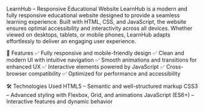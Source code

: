 LearnHub – Responsive Educational Website
LearnHub is a modern and fully responsive educational website designed to provide a seamless learning experience. Built with HTML, CSS, and JavaScript, the website ensures optimal accessibility and interactivity across all devices. Whether viewed on desktops, tablets, or mobile phones, LearnHub adapts effortlessly to deliver an engaging user experience.

🚀 Features
✅ Fully responsive and mobile-friendly design
✅ Clean and modern UI with intuitive navigation
✅ Smooth animations and transitions for enhanced UX
✅ Interactive elements powered by JavaScript
✅ Cross-browser compatibility
✅ Optimized for performance and accessibility

🛠️ Technologies Used
HTML5 – Semantic and well-structured markup
CSS3 – Advanced styling with Flexbox, Grid, and animations
JavaScript (ES6+) – Interactive features and dynamic behavior

